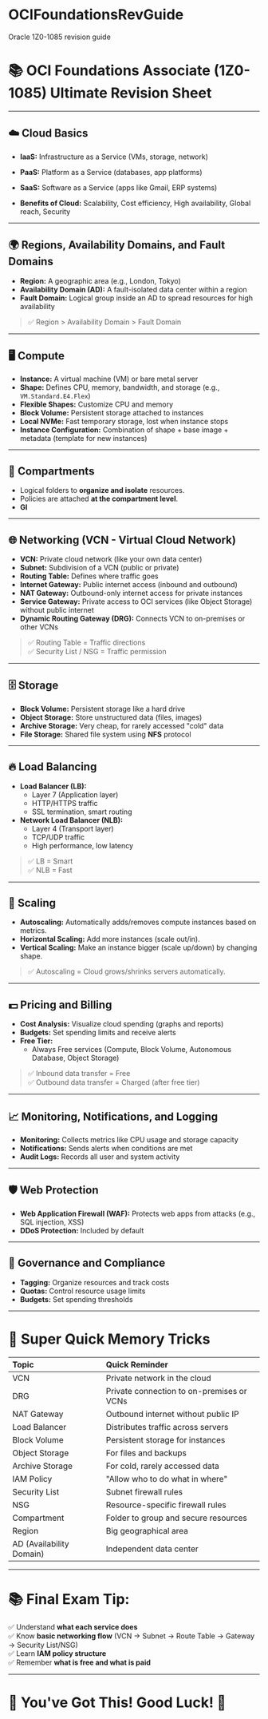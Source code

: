 # OCIFoundationsRevGuide
Oracle 1Z0-1085 revision guide

# 📚 OCI Foundations Associate (1Z0-1085) Ultimate Revision Sheet

---

## ☁️ Cloud Basics
- **IaaS:** Infrastructure as a Service (VMs, storage, network)
- **PaaS:** Platform as a Service (databases, app platforms)
- **SaaS:** Software as a Service (apps like Gmail, ERP systems)

- **Benefits of Cloud:** Scalability, Cost efficiency, High availability, Global reach, Security

---

## 🌍 Regions, Availability Domains, and Fault Domains
- **Region:** A geographic area (e.g., London, Tokyo)
- **Availability Domain (AD):** A fault-isolated data center within a region
- **Fault Domain:** Logical group inside an AD to spread resources for high availability

> ✅ Region > Availability Domain > Fault Domain

---

## 🖥️ Compute
- **Instance:** A virtual machine (VM) or bare metal server
- **Shape:** Defines CPU, memory, bandwidth, and storage (e.g., `VM.Standard.E4.Flex`)
- **Flexible Shapes:** Customize CPU and memory
- **Block Volume:** Persistent storage attached to instances
- **Local NVMe:** Fast temporary storage, lost when instance stops
- **Instance Configuration:** Combination of shape + base image + metadata (template for new instances)

---

## 📂 Compartments
- Logical folders to **organize and isolate** resources.
- Policies are attached **at the compartment level**.
- **Gl**


---

## 🌐 Networking (VCN - Virtual Cloud Network)
- **VCN:** Private cloud network (like your own data center)
- **Subnet:** Subdivision of a VCN (public or private)
- **Routing Table:** Defines where traffic goes
- **Internet Gateway:** Public internet access (inbound and outbound)
- **NAT Gateway:** Outbound-only internet access for private instances
- **Service Gateway:** Private access to OCI services (like Object Storage) without public internet
- **Dynamic Routing Gateway (DRG):** Connects VCN to on-premises or other VCNs

> ✅ Routing Table = Traffic directions  
> ✅ Security List / NSG = Traffic permission

---

## 🗄️ Storage
- **Block Volume:** Persistent storage like a hard drive
- **Object Storage:** Store unstructured data (files, images)
- **Archive Storage:** Very cheap, for rarely accessed "cold" data
- **File Storage:** Shared file system using **NFS** protocol

---

## 🔥 Load Balancing
- **Load Balancer (LB):** 
  - Layer 7 (Application layer)
  - HTTP/HTTPS traffic
  - SSL termination, smart routing
- **Network Load Balancer (NLB):**
  - Layer 4 (Transport layer)
  - TCP/UDP traffic
  - High performance, low latency

> ✅ LB = Smart  
> ✅ NLB = Fast

---

## 🔄 Scaling
- **Autoscaling:** Automatically adds/removes compute instances based on metrics.
- **Horizontal Scaling:** Add more instances (scale out/in).
- **Vertical Scaling:** Make an instance bigger (scale up/down) by changing shape.

> ✅ Autoscaling = Cloud grows/shrinks servers automatically.

---

## 💵 Pricing and Billing
- **Cost Analysis:** Visualize cloud spending (graphs and reports)
- **Budgets:** Set spending limits and receive alerts
- **Free Tier:** 
  - Always Free services (Compute, Block Volume, Autonomous Database, Object Storage)

> ✅ Inbound data transfer = Free  
> ✅ Outbound data transfer = Charged (after free tier)

---

## 📈 Monitoring, Notifications, and Logging
- **Monitoring:** Collects metrics like CPU usage and storage capacity
- **Notifications:** Sends alerts when conditions are met
- **Audit Logs:** Records all user and system activity

---

## 🛡️ Web Protection
- **Web Application Firewall (WAF):** Protects web apps from attacks (e.g., SQL injection, XSS)
- **DDoS Protection:** Included by default

---

## 🧠 Governance and Compliance
- **Tagging:** Organize resources and track costs
- **Quotas:** Control resource usage limits
- **Budgets:** Set spending thresholds

---

# 🎯 Super Quick Memory Tricks

| Topic | Quick Reminder |
|:---|:---|
| VCN | Private network in the cloud |
| DRG | Private connection to on-premises or VCNs |
| NAT Gateway | Outbound internet without public IP |
| Load Balancer | Distributes traffic across servers |
| Block Volume | Persistent storage for instances |
| Object Storage | For files and backups |
| Archive Storage | For cold, rarely accessed data |
| IAM Policy | "Allow who to do what in where" |
| Security List | Subnet firewall rules |
| NSG | Resource-specific firewall rules |
| Compartment | Folder to group and secure resources |
| Region | Big geographical area |
| AD (Availability Domain) | Independent data center |

---

# 📚 Final Exam Tip:
✅ Understand **what each service does**  
✅ Know **basic networking flow** (VCN → Subnet → Route Table → Gateway → Security List/NSG)  
✅ Learn **IAM policy structure**  
✅ Remember **what is free and what is paid**

---

# 🚀 You've Got This! Good Luck! 🚀
